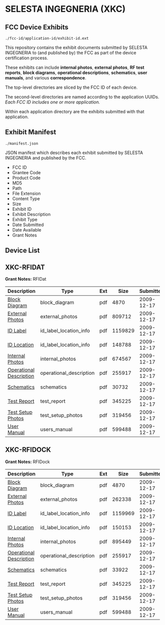 # SELESTA INGEGNERIA (XKC)
## FCC Device Exhibits

```
./fcc-id/application-id/exhibit-id.ext
```

This repository contains the exhibit documents submitted by SELESTA INGEGNERIA to (and published by) the FCC as part of the device certification process.

These exhibits can include **internal photos**, **external photos**, **RF test reports**, **block diagrams**, **operational descriptions**, **schematics**, **user manuals**, and various **correspondence**.

The top-level directories are sliced by the FCC ID of each device.

The second-level directories are named according to the application UUIDs. *Each FCC ID includes one or more application.*

Within each application directory are the exhibits submitted with that application. 

## Exhibit Manifest

```
./manifest.json
```

JSON manifest which describes each exhibit submitted by SELESTA INGEGNERIA and published by the FCC.

- FCC ID
- Grantee Code
- Product Code
- MD5
- Path
- File Extension
- Content Type
- Size
- Exhibit ID
- Exhibit Description
- Exhibit Type
- Date Submitted
- Date Available
- Grant Notes

## Device List
## XKC-RFIDAT
**Grant Notes:** RFIDat

| Description | Type | Ext | Size | Submitted | Available |
| ----------- | ---- | --- | ---- | --------- | --------- |
| [Block Diagram](XKC-RFIDAT/322577faba8304c1c0c3a93bc4c9a9eb/1215180.pdf) | block_diagram | pdf | 4870 | 2009-12-17 | 2009-12-17 |
| [External Photos](XKC-RFIDAT/322577faba8304c1c0c3a93bc4c9a9eb/1215223.pdf) | external_photos | pdf | 809712 | 2009-12-17 | 2009-12-17 |
| [ID Label](XKC-RFIDAT/322577faba8304c1c0c3a93bc4c9a9eb/1215224.pdf) | id_label_location_info | pdf | 1159829 | 2009-12-17 | 2009-12-17 |
| [ID Location](XKC-RFIDAT/322577faba8304c1c0c3a93bc4c9a9eb/1215225.pdf) | id_label_location_info | pdf | 148788 | 2009-12-17 | 2009-12-17 |
| [Internal Photos](XKC-RFIDAT/322577faba8304c1c0c3a93bc4c9a9eb/1215226.pdf) | internal_photos | pdf | 674567 | 2009-12-17 | 2009-12-17 |
| [Operational Description](XKC-RFIDAT/322577faba8304c1c0c3a93bc4c9a9eb/1215185.pdf) | operational_description | pdf | 255917 | 2009-12-17 | 2009-12-17 |
| [Schematics](XKC-RFIDAT/322577faba8304c1c0c3a93bc4c9a9eb/1215228.pdf) | schematics | pdf | 30732 | 2009-12-17 | 2009-12-17 |
| [Test Report](XKC-RFIDAT/322577faba8304c1c0c3a93bc4c9a9eb/1215187.pdf) | test_report | pdf | 345225 | 2009-12-17 | 2009-12-17 |
| [Test Setup Photos](XKC-RFIDAT/322577faba8304c1c0c3a93bc4c9a9eb/1215188.pdf) | test_setup_photos | pdf | 319456 | 2009-12-17 | 2009-12-17 |
| [User Manual](XKC-RFIDAT/322577faba8304c1c0c3a93bc4c9a9eb/1215189.pdf) | users_manual | pdf | 599488 | 2009-12-17 | 2009-12-17 |
## XKC-RFIDOCK
**Grant Notes:** RFIDock

| Description | Type | Ext | Size | Submitted | Available |
| ----------- | ---- | --- | ---- | --------- | --------- |
| [Block Diagram](XKC-RFIDOCK/3d0be08e868c36cf2873c2d828f46f1a/1215180.pdf) | block_diagram | pdf | 4870 | 2009-12-17 | 2009-12-17 |
| [External Photos](XKC-RFIDOCK/3d0be08e868c36cf2873c2d828f46f1a/1215181.pdf) | external_photos | pdf | 262338 | 2009-12-17 | 2009-12-17 |
| [ID Label](XKC-RFIDOCK/3d0be08e868c36cf2873c2d828f46f1a/1215182.pdf) | id_label_location_info | pdf | 1159969 | 2009-12-17 | 2009-12-17 |
| [ID Location](XKC-RFIDOCK/3d0be08e868c36cf2873c2d828f46f1a/1215183.pdf) | id_label_location_info | pdf | 150153 | 2009-12-17 | 2009-12-17 |
| [Internal Photos](XKC-RFIDOCK/3d0be08e868c36cf2873c2d828f46f1a/1215184.pdf) | internal_photos | pdf | 895449 | 2009-12-17 | 2009-12-17 |
| [Operational Description](XKC-RFIDOCK/3d0be08e868c36cf2873c2d828f46f1a/1215185.pdf) | operational_description | pdf | 255917 | 2009-12-17 | 2009-12-17 |
| [Schematics](XKC-RFIDOCK/3d0be08e868c36cf2873c2d828f46f1a/1215186.pdf) | schematics | pdf | 33922 | 2009-12-17 | 2009-12-17 |
| [Test Report](XKC-RFIDOCK/3d0be08e868c36cf2873c2d828f46f1a/1215187.pdf) | test_report | pdf | 345225 | 2009-12-17 | 2009-12-17 |
| [Test Setup Photos](XKC-RFIDOCK/3d0be08e868c36cf2873c2d828f46f1a/1215188.pdf) | test_setup_photos | pdf | 319456 | 2009-12-17 | 2009-12-17 |
| [User Manual](XKC-RFIDOCK/3d0be08e868c36cf2873c2d828f46f1a/1215189.pdf) | users_manual | pdf | 599488 | 2009-12-17 | 2009-12-17 |
